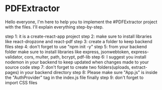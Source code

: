 # PDFExtractor
Hello everyone,
I'm here to help you to implement the #PDFExtractor project with the files.
I'll explain everything step-by-step.

step 1: it is a create-react-app project
step 2: make sure to install libraries like react-dropzone and react-pdf
step 3: create a folder to keep backend files
step 4: don't forget to use "npm init -y"
step 5: from your backend folder make sure to install libraries like express, jsonwebtoken, express-validator, cors, multer, path, bcrypt, pdf-lib
step 6: I suggest you install nodemon in your backend to keep updated when changes made to your source code
step 7: don't forget to create two folders(uploads, extract-pages) in your backend directory
step 8: Please make sure "App.js" is inside the "AuthProvider" tag in the index.js file
finally 
step 9: don't forget to import CSS files
